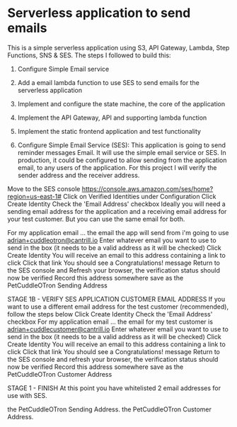 # Serverless application to send emails
This is a simple serverless application using S3, API Gateway, Lambda, Step Functions, SNS & SES.
The steps I followed to build this:
1) Configure Simple Email service
2) Add a email lambda function to use SES to send emails for the serverless application
3) Implement and configure the state machine, the core of the application
4) Implement the API Gateway, API and supporting lambda function
5) Implement the static frontend application and test functionality

1) Configure Simple Email Service (SES):
   This application is going to send reminder messages Email. It will use the simple email service or SES. In production, it could be configured to allow sending from the application email, to any users of the application. For this project I will verify the sender address and the receiver address.

Move to the SES console https://console.aws.amazon.com/ses/home?region=us-east-1#
Click on Verified Identities under Configuration Click Create Identity
Check the 'Email Address' checkbox
Ideally you will need a sending email address for the application and a receiving email address for your test customer. But you can use the same email for both.

For my application email ... the email the app will send from i'm going to use adrian+cuddleotron@cantrill.io
Enter whatever email you want to use to send in the box (it needs to be a valid address as it will be checked)
Click Create Identity
You will receive an email to this address containing a link to click
Click that link
You should see a Congratulations! message
Return to the SES console and Refresh your browser, the verification status should now be verified
Record this address somewhere save as the PetCuddleOTron Sending Address

STAGE 1B - VERIFY SES APPLICATION CUSTOMER EMAIL ADDRESS
If you want to use a different email address for the test customer (recommended), follow the steps below
Click Create Identity
Check the 'Email Address' checkbox For my application email ... the email for my test customer is adrian+cuddlecustomer@cantrill.io
Enter whatever email you want to use to send in the box (it needs to be a valid address as it will be checked)
Click Create Identity
You will receive an email to this address containing a link to click
Click that link
You should see a Congratulations! message
Return to the SES console and refresh your browser, the verification status should now be verified
Record this address somewhere save as the PetCuddleOTron Customer Address

STAGE 1 - FINISH
At this point you have whitelisted 2 email addresses for use with SES.

the PetCuddleOTron Sending Address.
the PetCuddleOTron Customer Address.
